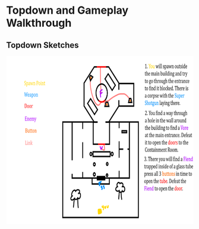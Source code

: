 # Topdown and Gameplay Walkthrough

## Topdown Sketches

<img src="https://github.com/YN0T12/QuakeMapSinglePlayer/blob/main/Images/Topdown1.png" width="825" height="450">


